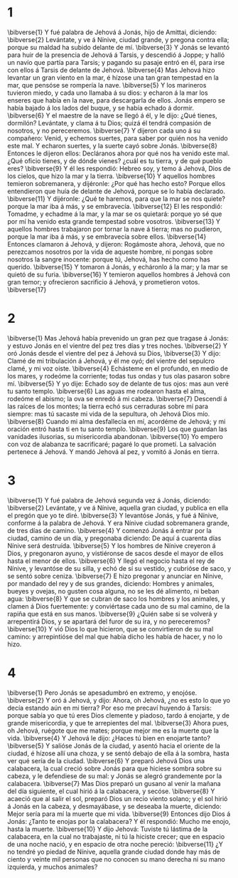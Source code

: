 # 1 
\bibverse{1} Y fué palabra de Jehová á Jonás, hijo de Amittai, diciendo: \bibverse{2} Levántate, y ve á Nínive, ciudad grande, y pregona contra ella; porque su maldad ha subido delante de mí. \bibverse{3} Y Jonás se levantó para huir de la presencia de Jehová á Tarsis, y descendió á Joppe; y halló un navío que partía para Tarsis; y pagando su pasaje entró en él, para irse con ellos á Tarsis de delante de Jehová. \bibverse{4} Mas Jehová hizo levantar un gran viento en la mar, é hízose una tan gran tempestad en la mar, que pensóse se rompería la nave. \bibverse{5} Y los marineros tuvieron miedo, y cada uno llamaba á su dios: y echaron á la mar los enseres que había en la nave, para descargarla de ellos. Jonás empero se había bajado á los lados del buque, y se había echado á dormir. \bibverse{6} Y el maestre de la nave se llegó á él, y le dijo: ¿Qué tienes, dormilón? Levántate, y clama á tu Dios; quizá él tendrá compasión de nosotros, y no pereceremos. \bibverse{7} Y dijeron cada uno á su compañero: Venid, y echemos suertes, para saber por quién nos ha venido este mal. Y echaron suertes, y la suerte cayó sobre Jonás. \bibverse{8} Entonces le dijeron ellos: Decláranos ahora por qué nos ha venido este mal. ¿Qué oficio tienes, y de dónde vienes? ¿cuál es tu tierra, y de qué pueblo eres? \bibverse{9} Y él les respondió: Hebreo soy, y temo á Jehová, Dios de los cielos, que hizo la mar y la tierra. \bibverse{10} Y aquellos hombres temieron sobremanera, y dijéronle: ¿Por qué has hecho esto? Porque ellos entendieron que huía de delante de Jehová, porque se lo había declarado. \bibverse{11} Y dijéronle: ¿Qué te haremos, para que la mar se nos quiete? porque la mar iba á más, y se embravecía. \bibverse{12} El les respondió: Tomadme, y echadme á la mar, y la mar se os quietará: porque yo sé que por mí ha venido esta grande tempestad sobre vosotros. \bibverse{13} Y aquellos hombres trabajaron por tornar la nave á tierra; mas no pudieron, porque la mar iba á más, y se embravecía sobre ellos. \bibverse{14} Entonces clamaron á Jehová, y dijeron: Rogámoste ahora, Jehová, que no perezcamos nosotros por la vida de aqueste hombre, ni pongas sobre nosotros la sangre inocente: porque tú, Jehová, has hecho como has querido. \bibverse{15} Y tomaron á Jonás, y echáronlo á la mar; y la mar se quietó de su furia. \bibverse{16} Y temieron aquellos hombres á Jehová con gran temor; y ofrecieron sacrificio á Jehová, y prometieron votos. \bibverse{17} 

# 2 
\bibverse{1} Mas Jehová había prevenido un gran pez que tragase á Jonás: y estuvo Jonás en el vientre del pez tres días y tres noches. \bibverse{2} Y oró Jonás desde el vientre del pez á Jehová su Dios, \bibverse{3} Y dijo: Clamé de mi tribulación á Jehová, y él me oyó; del vientre del sepulcro clamé, y mi voz oiste. \bibverse{4} Echásteme en el profundo, en medio de los mares, y rodeóme la corriente; todas tus ondas y tus olas pasaron sobre mí. \bibverse{5} Y yo dije: Echado soy de delante de tus ojos: mas aun veré tu santo templo. \bibverse{6} Las aguas me rodearon hasta el alma, rodeóme el abismo; la ova se enredó á mi cabeza. \bibverse{7} Descendí á las raíces de los montes; la tierra echó sus cerraduras sobre mí para siempre: mas tú sacaste mi vida de la sepultura, oh Jehová Dios mío. \bibverse{8} Cuando mi alma desfallecía en mí, acordéme de Jehová; y mi oración entró hasta ti en tu santo templo. \bibverse{9} Los que guardan las vanidades ilusorias, su misericordia abandonan. \bibverse{10} Yo empero con voz de alabanza te sacrificaré; pagaré lo que prometí. La salvación pertenece á Jehová. Y mandó Jehová al pez, y vomitó á Jonás en tierra. 

# 3 
\bibverse{1} Y fué palabra de Jehová segunda vez á Jonás, diciendo: \bibverse{2} Levántate, y ve á Nínive, aquella gran ciudad, y publica en ella el pregón que yo te diré. \bibverse{3} Y levantóse Jonás, y fué á Nínive, conforme á la palabra de Jehová. Y era Nínive ciudad sobremanera grande, de tres días de camino. \bibverse{4} Y comenzó Jonás á entrar por la ciudad, camino de un día, y pregonaba diciendo: De aquí á cuarenta días Nínive será destruída. \bibverse{5} Y los hombres de Nínive creyeron á Dios, y pregonaron ayuno, y vistiéronse de sacos desde el mayor de ellos hasta el menor de ellos. \bibverse{6} Y llegó el negocio hasta el rey de Nínive, y levantóse de su silla, y echó de sí su vestido, y cubrióse de saco, y se sentó sobre ceniza. \bibverse{7} E hizo pregonar y anunciar en Nínive, por mandado del rey y de sus grandes, diciendo: Hombres y animales, bueyes y ovejas, no gusten cosa alguna, no se les dé alimento, ni beban agua: \bibverse{8} Y que se cubran de saco los hombres y los animales, y clamen á Dios fuertemente: y conviértase cada uno de su mal camino, de la rapiña que está en sus manos. \bibverse{9} ¿Quién sabe si se volverá y arrepentirá Dios, y se apartará del furor de su ira, y no pereceremos? \bibverse{10} Y vió Dios lo que hicieron, que se convirtieron de su mal camino: y arrepintióse del mal que había dicho les había de hacer, y no lo hizo. 

# 4 
\bibverse{1} Pero Jonás se apesadumbró en extremo, y enojóse. \bibverse{2} Y oró á Jehová, y dijo: Ahora, oh Jehová, ¿no es esto lo que yo decía estando aún en mi tierra? Por eso me precaví huyendo á Tarsis: porque sabía yo que tú eres Dios clemente y piadoso, tardo á enojarte, y de grande misericordia, y que te arrepientes del mal. \bibverse{3} Ahora pues, oh Jehová, ruégote que me mates; porque mejor me es la muerte que la vida. \bibverse{4} Y Jehová le dijo: ¿Haces tú bien en enojarte tanto? \bibverse{5} Y salióse Jonás de la ciudad, y asentó hacia el oriente de la ciudad, é hízose allí una choza, y se sentó debajo de ella á la sombra, hasta ver qué sería de la ciudad. \bibverse{6} Y preparó Jehová Dios una calabacera, la cual creció sobre Jonás para que hiciese sombra sobre su cabeza, y le defendiese de su mal: y Jonás se alegró grandemente por la calabacera. \bibverse{7} Mas Dios preparó un gusano al venir la mañana del día siguiente, el cual hirió á la calabacera, y secóse. \bibverse{8} Y acaeció que al salir el sol, preparó Dios un recio viento solano; y el sol hirió á Jonás en la cabeza, y desmayábase, y se deseaba la muerte, diciendo: Mejor sería para mí la muerte que mi vida. \bibverse{9} Entonces dijo Dios á Jonás: ¿Tanto te enojas por la calabacera? Y él respondió: Mucho me enojo, hasta la muerte. \bibverse{10} Y dijo Jehová: Tuviste tú lástima de la calabacera, en la cual no trabajaste, ni tú la hiciste crecer; que en espacio de una noche nació, y en espacio de otra noche pereció: \bibverse{11} ¿Y no tendré yo piedad de Nínive, aquella grande ciudad donde hay más de ciento y veinte mil personas que no conocen su mano derecha ni su mano izquierda, y muchos animales? 